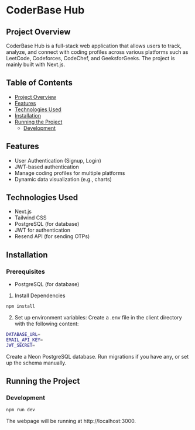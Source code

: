 # CoderBase Hub

## Project Overview

CoderBase Hub is a full-stack web application that allows users to track, analyze, and connect with coding profiles across various platforms such as LeetCode, Codeforces, CodeChef, and GeeksforGeeks. The project is mainly built with Next.js.

## Table of Contents

- [Project Overview](#project-overview)
- [Features](#features)
- [Technologies Used](#technologies-used)
- [Installation](#installation)
- [Running the Project](#running-the-project)
  - [Development](#development)

## Features

- User Authentication (Signup, Login)
- JWT-based authentication
- Manage coding profiles for multiple platforms
- Dynamic data visualization (e.g., charts)

## Technologies Used
- Next.js
- Tailwind CSS
- PostgreSQL (for database)
- JWT for authentication
- Resend API (for sending OTPs)

## Installation

### Prerequisites
- PostgreSQL (for database)

1. Install Dependencies
```bash
npm install
```
2. Set up environment variables:
Create a .env file in the client directory with the following content:
```bash
DATABASE_URL=
EMAIL_API_KEY=
JWT_SECRET=
```

Create a Neon PostgreSQL database. Run migrations if you have any, or set up the schema manually.

## Running the Project
### Development
```bash
npm run dev
```
The webpage will be running at http://localhost:3000.
